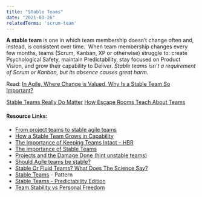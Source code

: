 ```yaml
---
title: "Stable Teams"
date: "2021-03-26"
relatedTerms: 'scrum-team'
---
```


**A stable team** is one in which team membership doesn’t change often and, instead, is consistent over time.  When team membership changes every few months, teams (Scrum, Kanban, XP or otherwise) struggle to: create Psychological Safety, maintain Predictability, stay focused on Product Vision, and grow their capability to Deliver. _Stable teams isn't a requirement of Scrum or Kanban, but its absence causes great harm._

Read: [In Agile, Where Change is Valued, Why Is a Stable Team So Important?](/blog/in-agile-where-change-is-valued-why-is-a-stable-team-so-important.html)

[Stable Teams Really Do Matter](/blog/stable-teams-really-do-matter.html) [How Escape Rooms Teach About Teams](/blog/how-escape-rooms-teach-about-teams.html)

#### Resource Links:

- [From project teams to stable agile teams](https://medium.com/organize-agile/from-project-teams-to-stable-agile-teams-5934c271a8fc)
- [How a Stable Team Grows in Capability](https://coachlankford.com/2018/08/11/stable-team-capability-growth/)
- [The Importance of Keeping Teams Intact – HBR](https://hbr.org/2013/12/the-hidden-benefits-of-keeping-teams-intact)
- [The importance of Stable Teams](https://agilenorway.wordpress.com/2014/09/29/the-importance-of-stable-teams/)
- [Projects and the Damage Done (hint unstable teams)](https://www.infoq.com/articles/kelly-beyond-projects/)
- [Should Agile teams be stable?](https://allthingsagile.co/post/should-agile-teams-be-stable/)
- [Stable Or Fluid Teams? What Does The Science Say?](https://medium.com/the-liberators/in-depth-stable-or-fluid-teams-what-does-the-science-say-95833b0b91a2)
- [Stable Teams](https://sites.google.com/a/scrumplop.org/published-patterns/product-organization-pattern-language/development-team/stable-teams) - Pattern
- [Stable Teams - Predictability Edition](https://www.leadingagile.com/2016/12/stable-teams-predictability-edition/)
- [Team Stability vs Personal Freedom](https://amateurcoach.blog/2018/05/25/team-stability-vs-personal-freedom/)

